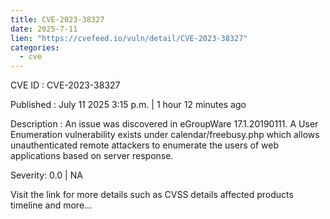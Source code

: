 ```yaml
--- 
title: CVE-2023-38327
date: 2025-7-11
lien: "https://cvefeed.io/vuln/detail/CVE-2023-38327"
categories:
  - cve
---
```


CVE ID : CVE-2023-38327

Published :  July 11
2025
3:15 p.m. | 1 hour
12 minutes ago

Description : An issue was discovered in eGroupWare 17.1.20190111. A User Enumeration vulnerability exists under calendar/freebusy.php
which allows unauthenticated remote attackers to enumerate the users of web applications based on server response.

Severity: 0.0 | NA

Visit the link for more details
such as CVSS details
affected products
timeline
and more...
